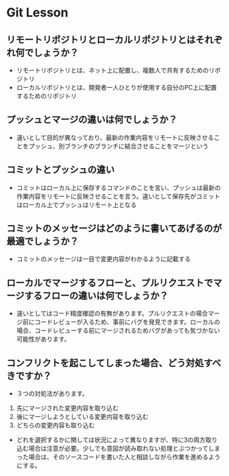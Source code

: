 # Git Lesson

## リモートリポジトリとローカルリポジトリとはそれぞれ何でしょうか？

- リモートリポジトリとは、ネット上に配置し、複数人で共有するためのリポジトリ
- ローカルリポジトリとは、開発者一人ひとりが使用する自分のPC上に配置するためのリポジトリ

## プッシュとマージの違いは何でしょうか？

- 違いとして目的が異なっており、最新の作業内容をリモートに反映させることをプッシュ、別ブランチのブランチに結合させることをマージという

## コミットとプッシュの違い

- コミットはローカル上に保存するコマンドのことを言い、プッシュは最新の作業内容をリモートに反映させることを言う。違いとして保存先がコミットはローカル上でプッシュはリモート上となる

## コミットのメッセージはどのように書いてあげるのが最適でしょうか？

- コミットのメッセージは一目で変更内容がわかるように記載する

## ローカルでマージするフローと、プルリクエストでマージするフローの違いは何でしょうか？

- 違いとしてはコード精度確認の有無があります。プルリクエストの場合マージ前にコードレビューが入るため、事前にバグを発見できます。ローカルの場合、コードレビューする前にマージされるためバグがあっても気づかない可能性があります。

## コンフリクトを起こしてしまった場合、どう対処すべきですか？

- ３つの対処法があります。
1. 先にマージされた変更内容を取り込む
2. 後にマージしようとしている変更内容を取り込む
3. どちらの変更内容も取り込む
- どれを選択するかに関しては状況によって異なりますが、特に3の両方取り込む場合は注意が必要。少しでも意図が読み取れない処理とぶつかってしまった場合は、そのソースコードを書いた人と相談しながら作業を進めるようにする。

